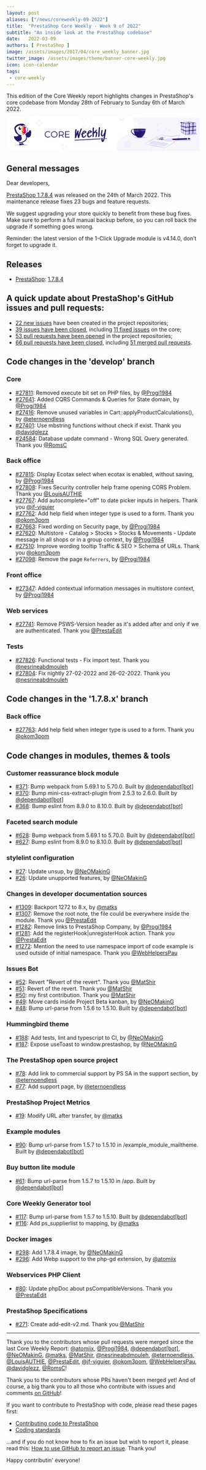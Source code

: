 ```yaml
---
layout: post
aliases: ["/news/coreweekly-09-2022"]
title:  "PrestaShop Core Weekly - Week 9 of 2022"
subtitle: "An inside look at the PrestaShop codebase"
date:   2022-03-09
authors: [ PrestaShop ]
image: /assets/images/2017/04/core_weekly_banner.jpg
twitter_image: /assets/images/theme/banner-core-weekly.jpg
icon: icon-calendar
tags:
 - core-weekly
---
```


This edition of the Core Weekly report highlights changes in PrestaShop's core codebase from Monday 28th of February to Sunday 6th of March 2022.

![Core Weekly banner](/assets/images/2018/12/banner-core-weekly.jpg)

## General messages

Dear developers,

[PrestaShop 1.7.8.4](https://build.prestashop.com/news/prestashop-1-7-8-4-maintenance-release/) was released on the 24th of March 2022. This maintenance release fixes 23 bugs and feature requests.

We suggest upgrading your store quickly to benefit from these bug fixes. Make sure to perform a full manual backup before, so you can roll back the upgrade if something goes wrong.

Reminder: the latest version of the 1-Click Upgrade module is v4.14.0, don’t forget to upgrade it.


## Releases

* [PrestaShop](https://github.com/PrestaShop/PrestaShop): [1.7.8.4](https://github.com/PrestaShop/PrestaShop/releases/tag/1.7.8.4)


## A quick update about PrestaShop's GitHub issues and pull requests:

- [22 new issues](https://github.com/search?q=org%3APrestaShop+is%3Apublic++-repo%3Aprestashop%2Fprestashop.github.io++is%3Aissue+created%3A2022-02-28..2022-03-06) have been created in the project repositories;
- [39 issues have been closed](https://github.com/search?q=org%3APrestaShop+is%3Apublic++-repo%3Aprestashop%2Fprestashop.github.io++is%3Aissue+closed%3A2022-02-28..2022-03-06), including [11 fixed issues](https://github.com/search?q=org%3APrestaShop+is%3Apublic++-repo%3Aprestashop%2Fprestashop.github.io++is%3Aissue+label%3Afixed+closed%3A2022-02-28..2022-03-06) on the core;
- [53 pull requests have been opened](https://github.com/search?q=org%3APrestaShop+is%3Apublic++-repo%3Aprestashop%2Fprestashop.github.io++is%3Apr+created%3A2022-02-28..2022-03-06) in the project repositories;
- [66 pull requests have been closed](https://github.com/search?q=org%3APrestaShop+is%3Apublic++-repo%3Aprestashop%2Fprestashop.github.io++is%3Apr+closed%3A2022-02-28..2022-03-06), including [51 merged pull requests](https://github.com/search?q=org%3APrestaShop+is%3Apublic++-repo%3Aprestashop%2Fprestashop.github.io++is%3Apr+merged%3A2022-02-28..2022-03-06).


## Code changes in the 'develop' branch


### Core
* [#27811](https://github.com/PrestaShop/PrestaShop/pull/27811): Removed execute bit set on PHP files, by [@Progi1984](https://github.com/Progi1984)
* [#27641](https://github.com/PrestaShop/PrestaShop/pull/27641): Added CQRS Commands & Queries for State domain, by [@Progi1984](https://github.com/Progi1984)
* [#27416](https://github.com/PrestaShop/PrestaShop/pull/27416): Remove unused variables in Cart::applyProductCalculations(), by [@eternoendless](https://github.com/eternoendless)
* [#27401](https://github.com/PrestaShop/PrestaShop/pull/27401): Use mbstring functions without check if exist. Thank you [@davidglezz](https://github.com/davidglezz)
* [#24584](https://github.com/PrestaShop/PrestaShop/pull/24584): Database update command - Wrong SQL Query generated. Thank you [@RomsC](https://github.com/RomsC)


### Back office
* [#27815](https://github.com/PrestaShop/PrestaShop/pull/27815): Display Ecotax select when ecotax is enabled, without saving, by [@Progi1984](https://github.com/Progi1984)
* [#27808](https://github.com/PrestaShop/PrestaShop/pull/27808): Fixes Security controller help frame opening CORS Problem. Thank you [@LouisAUTHIE](https://github.com/LouisAUTHIE)
* [#27767](https://github.com/PrestaShop/PrestaShop/pull/27767): Add autocomplete="off" to date picker inputs in helpers. Thank you [@jf-viguier](https://github.com/jf-viguier)
* [#27762](https://github.com/PrestaShop/PrestaShop/pull/27762): Add help field when integer type is used to a form. Thank you [@okom3pom](https://github.com/okom3pom)
* [#27663](https://github.com/PrestaShop/PrestaShop/pull/27663): Fixed wording on Security page, by [@Progi1984](https://github.com/Progi1984)
* [#27620](https://github.com/PrestaShop/PrestaShop/pull/27620): Multistore - Catalog > Stocks > Stocks & Movements - Update message in all shops or in a group context, by [@Progi1984](https://github.com/Progi1984)
* [#27510](https://github.com/PrestaShop/PrestaShop/pull/27510): Improve wording tooltip Traffic & SEO > Schema of URLs. Thank you [@okom3pom](https://github.com/okom3pom)
* [#27098](https://github.com/PrestaShop/PrestaShop/pull/27098): Remove the page `Referrers`, by [@Progi1984](https://github.com/Progi1984)


### Front office
* [#27347](https://github.com/PrestaShop/PrestaShop/pull/27347): Added contextual information messages in multistore context, by [@Progi1984](https://github.com/Progi1984)


### Web services
* [#27741](https://github.com/PrestaShop/PrestaShop/pull/27741): Remove PSWS-Version header as it's added after and only if we are authenticated. Thank you [@PrestaEdit](https://github.com/PrestaEdit)


### Tests
* [#27826](https://github.com/PrestaShop/PrestaShop/pull/27826): Functional tests -  Fix import test. Thank you [@nesrineabdmouleh](https://github.com/nesrineabdmouleh)
* [#27804](https://github.com/PrestaShop/PrestaShop/pull/27804): Fix nightly 27-02-2022 and 26-02-2022. Thank you [@nesrineabdmouleh](https://github.com/nesrineabdmouleh)


## Code changes in the '1.7.8.x' branch


### Back office
* [#27763](https://github.com/PrestaShop/PrestaShop/pull/27763): Add help field when integer type is used to a form. Thank you [@okom3pom](https://github.com/okom3pom)


## Code changes in modules, themes & tools


### Customer reassurance block module
* [#371](https://github.com/PrestaShop/blockreassurance/pull/371): Bump webpack from 5.69.1 to 5.70.0. Built by [@dependabot[bot]](https://github.com/apps/dependabot)
* [#370](https://github.com/PrestaShop/blockreassurance/pull/370): Bump mini-css-extract-plugin from 2.5.3 to 2.6.0. Built by [@dependabot[bot]](https://github.com/apps/dependabot)
* [#368](https://github.com/PrestaShop/blockreassurance/pull/368): Bump eslint from 8.9.0 to 8.10.0. Built by [@dependabot[bot]](https://github.com/apps/dependabot)


### Faceted search module
* [#628](https://github.com/PrestaShop/ps_facetedsearch/pull/628): Bump webpack from 5.69.1 to 5.70.0. Built by [@dependabot[bot]](https://github.com/apps/dependabot)
* [#627](https://github.com/PrestaShop/ps_facetedsearch/pull/627): Bump eslint from 8.9.0 to 8.10.0. Built by [@dependabot[bot]](https://github.com/apps/dependabot)


### stylelint configuration
* [#27](https://github.com/PrestaShop/stylelint-config/pull/27): Update unsup, by [@NeOMakinG](https://github.com/NeOMakinG)
* [#26](https://github.com/PrestaShop/stylelint-config/pull/26): Update unupported features, by [@NeOMakinG](https://github.com/NeOMakinG)


### Changes in developer documentation sources
* [#1309](https://github.com/PrestaShop/docs/pull/1309): Backport 1272 to 8.x, by [@matks](https://github.com/matks)
* [#1307](https://github.com/PrestaShop/docs/pull/1307): Remove the root note, the file could be everywhere inside the module. Thank you [@PrestaEdit](https://github.com/PrestaEdit)
* [#1282](https://github.com/PrestaShop/docs/pull/1282): Remove links to PrestaShop Company, by [@Progi1984](https://github.com/Progi1984)
* [#1281](https://github.com/PrestaShop/docs/pull/1281): Add the registerHook|unregisterHook action. Thank you [@PrestaEdit](https://github.com/PrestaEdit)
* [#1272](https://github.com/PrestaShop/docs/pull/1272): Mention the need to use namespace import of code example is used outside of initial namespace. Thank you [@WebHelpersPau](https://github.com/WebHelpersPau)


### Issues Bot
* [#52](https://github.com/PrestaShop/issuebot/pull/52): Revert "Revert of the revert". Thank you [@MatShir](https://github.com/MatShir)
* [#51](https://github.com/PrestaShop/issuebot/pull/51): Revert of the revert. Thank you [@MatShir](https://github.com/MatShir)
* [#50](https://github.com/PrestaShop/issuebot/pull/50): my first contribution. Thank you [@MatShir](https://github.com/MatShir)
* [#49](https://github.com/PrestaShop/issuebot/pull/49): Move cards inside Project Beta kanban, by [@NeOMakinG](https://github.com/NeOMakinG)
* [#48](https://github.com/PrestaShop/issuebot/pull/48): Bump url-parse from 1.5.6 to 1.5.10. Built by [@dependabot[bot]](https://github.com/apps/dependabot)


### Hummingbird theme
* [#188](https://github.com/PrestaShop/theme-refacto/pull/188): Add tests, lint and typescript to CI, by [@NeOMakinG](https://github.com/NeOMakinG)
* [#187](https://github.com/PrestaShop/theme-refacto/pull/187): Expose useToast to window.prestashop, by [@NeOMakinG](https://github.com/NeOMakinG)


### The PrestaShop open source project
* [#78](https://github.com/PrestaShop/open-source/pull/78): Add link to commercial support by PS SA in the support section, by [@eternoendless](https://github.com/eternoendless)
* [#77](https://github.com/PrestaShop/open-source/pull/77): Add support page, by [@eternoendless](https://github.com/eternoendless)


### PrestaShop Project Metrics
* [#19](https://github.com/PrestaShop/ps-project-metrics/pull/19): Modify URL after transfer, by [@matks](https://github.com/matks)


### Example modules
* [#90](https://github.com/PrestaShop/example-modules/pull/90): Bump url-parse from 1.5.7 to 1.5.10 in /example_module_mailtheme. Built by [@dependabot[bot]](https://github.com/apps/dependabot)


### Buy button lite module
* [#61](https://github.com/PrestaShop/ps_buybuttonlite/pull/61): Bump url-parse from 1.5.7 to 1.5.10 in /app. Built by [@dependabot[bot]](https://github.com/apps/dependabot)


### Core Weekly Generator tool
* [#117](https://github.com/PrestaShop/core-weekly-generator/pull/117): Bump url-parse from 1.5.7 to 1.5.10. Built by [@dependabot[bot]](https://github.com/apps/dependabot)
* [#116](https://github.com/PrestaShop/core-weekly-generator/pull/116): Add ps_supplierlist to mapping, by [@matks](https://github.com/matks)


### Docker images
* [#298](https://github.com/PrestaShop/docker/pull/298): Add 1.7.8.4 image, by [@NeOMakinG](https://github.com/NeOMakinG)
* [#296](https://github.com/PrestaShop/docker/pull/296): Add Webp support to the php-gd extension, by [@atomiix](https://github.com/atomiix)


### Webservices PHP Client
* [#80](https://github.com/PrestaShop/PrestaShop-webservice-lib/pull/80): Update phpDoc about psCompatibleVersions. Thank you [@PrestaEdit](https://github.com/PrestaEdit)


### PrestaShop Specifications
* [#271](https://github.com/PrestaShop/prestashop-specs/pull/271): Create add-edit-v2.md. Thank you [@MatShir](https://github.com/MatShir)


<hr />

Thank you to the contributors whose pull requests were merged since the last Core Weekly Report: [@atomiix](https://github.com/atomiix), [@Progi1984](https://github.com/Progi1984), [@dependabot[bot]](https://github.com/apps/dependabot), [@NeOMakinG](https://github.com/NeOMakinG), [@matks](https://github.com/matks), [@MatShir](https://github.com/MatShir), [@nesrineabdmouleh](https://github.com/nesrineabdmouleh), [@eternoendless](https://github.com/eternoendless), [@LouisAUTHIE](https://github.com/LouisAUTHIE), [@PrestaEdit](https://github.com/PrestaEdit), [@jf-viguier](https://github.com/jf-viguier), [@okom3pom](https://github.com/okom3pom), [@WebHelpersPau](https://github.com/WebHelpersPau), [@davidglezz](https://github.com/davidglezz), [@RomsC](https://github.com/RomsC)!

Thank you to the contributors whose PRs haven't been merged yet! And of course, a big thank you to all those who contribute with issues and comments [on GitHub](https://github.com/PrestaShop/PrestaShop)!

If you want to contribute to PrestaShop with code, please read these pages first:

 * [Contributing code to PrestaShop](https://devdocs.prestashop.com/8/contribute/contribution-guidelines/)
 * [Coding standards](https://devdocs.prestashop.com/8/development/coding-standards/)

...and if you do not know how to fix an issue but wish to report it, please read this: [How to use GitHub to report an issue](https://devdocs.prestashop.com/8/contribute/contribute-reporting-issues/). Thank you!

Happy contributin' everyone!

